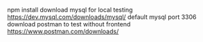 npm install 
download mysql for local testing https://dev.mysql.com/downloads/mysql/
default mysql port 3306
download postman to test without frontend https://www.postman.com/downloads/